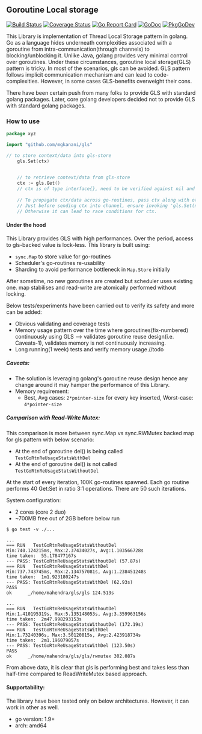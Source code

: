 Goroutine Local storage
----
[![Build Status](https://travis-ci.com/mgkanani/gls.svg?branch=master)](https://travis-ci.com/mgkanani/gls)
[![Coverage Status](https://coveralls.io/repos/github/mgkanani/gls/badge.svg?branch=master)](https://coveralls.io/github/mgkanani/gls?branch=master)
[![Go Report Card](https://goreportcard.com/badge/github.com/mgkanani/gls)](https://goreportcard.com/report/github.com/mgkanani/gls)
[![GoDoc](https://img.shields.io/badge/Godoc-reference-blue.svg)](https://godoc.org/github.com/mgkanani/gls)
[![PkgGoDev](https://pkg.go.dev/badge/github.com/mgkanani/gls)](https://pkg.go.dev/github.com/mgkanani/gls)

This Library is implementation of Thread Local Storage pattern in golang.
Go as a language hides underneath complexities associated with a goroutine from intra-communication(through channels)
 to blocking/unblocking it.
Unlike Java, golang provides very minimal control over goroutines. Under these circumstances, goroutine local storage(GLS) pattern is tricky.
In most of the scenarios, gls can be avoided. GLS pattern follows implicit communication mechanism and can lead to code-complexities.
However, in some cases GLS-benefits overweight their cons.

There have been certain push from many folks to provide GLS with standard golang packages.
Later, core golang developers decided not to provide GLS with standard golang packages.
### How to use
```go
package xyz

import "github.com/mgkanani/gls"

// to store context/data into gls-store
    gls.Set(ctx)

    
    // to retrieve context/data from gls-store
    ctx := gls.Get()
    // ctx is of type interface{}, need to be verified against nil and type casted
    
    // To propagate ctx/data across go-routines, pass ctx along with other values into channel.
    // Just before sending ctx into channel, ensure invoking 'gls.Set(nil)'. 
    // Otherwise it can lead to race conditions for ctx.
```

#### Under the hood

This Library provides GLS with high performances. Over the period, access to gls-backed value is lock-less.
This library is built using: 
* ``sync.Map`` to store value for go-routines
* Scheduler's go-routines re-usability 
* Sharding to avoid performance bottleneck in `Map.Store` initially

After sometime, no new goroutines are created but scheduler uses existing one.
map stabilises and read-write are atomically performed without locking.

Below tests/experiments have been carried out to verify its safety and more can be added:
* Obvious validating and coverage tests
* Memory usage pattern over the time where goroutines(fix-numbered) continuously using GLS —> validates goroutine reuse design(i.e. Caveats-1), validates memory is not continuously increasing. 
* Long running(1 week) tests and verify memory usage //todo

##### Caveats:

* The solution is leveraging golang's goroutine reuse design hence any change around it may hamper the performance of this Library.
* Memory requirement: 
    * Best, Avg cases: ``2*pointer-size`` for every key inserted, Worst-case: ``4*pointer-size``


##### Comparison with Read-Write Mutex:
This comparison is more between sync.Map vs sync.RWMutex backed map for gls pattern with below scenario:
 * At the end of goroutine del() is being called ```TestGoRtnReUsageStatsWithDel```
 * At the end of goroutine del() is not called ```TestGoRtnReUsageStatsWithoutDel```

At the start of every iteration, 100K go-routines spawned. Each go routine performs 40 Get:Set in ratio 3:1 operations. There are 50 such iterations.
 
System configuration:
* 2 cores (core 2 duo)
* ~700MB free out of 2GB before below run

```
$ go test -v ./...

...
=== RUN   TestGoRtnReUsageStatsWithoutDel
Min:740.124215ms, Max:2.37434027s, Avg:1.103566728s
time taken:  55.178477167s
--- PASS: TestGoRtnReUsageStatsWithoutDel (57.87s)
=== RUN   TestGoRtnReUsageStatsWithDel
Min:737.743745ms, Max:2.134757081s, Avg:1.238451248s
time taken:  1m1.923180247s
--- PASS: TestGoRtnReUsageStatsWithDel (62.93s)
PASS
ok  	_/home/mahendra/gls/gls	124.513s

...
=== RUN   TestGoRtnReUsageStatsWithoutDel
Min:1.410195319s, Max:5.135148053s, Avg:3.359963156s
time taken:  2m47.998293153s
--- PASS: TestGoRtnReUsageStatsWithoutDel (172.19s)
=== RUN   TestGoRtnReUsageStatsWithDel
Min:1.73240396s, Max:3.50120815s, Avg:2.423918734s
time taken:  2m1.196079057s
--- PASS: TestGoRtnReUsageStatsWithDel (123.50s)
PASS
ok  	_/home/mahendra/gls/gls/rwmutex	302.087s
```

From above data, it is clear that gls is performing best and takes less than half-time compared to ReadWriteMutex based approach.

#### Supportability:

The library have been tested only on below architectures. However, it can work in other as well.
* go version: 1.9+
* arch: amd64
